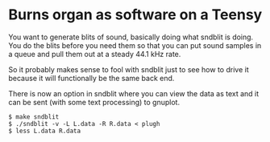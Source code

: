 # Burns organ as software on a Teensy

You want to generate blits of sound, basically doing what sndblit is
doing. You do the blits before you need them so that you can put sound
samples in a queue and pull them out at a steady 44.1 kHz rate.

So it probably makes sense to fool with sndblit just to see how to drive
it because it will functionally be the same back end.

There is now an option in sndblit where you can view the data as text
and it can be sent (with some text processing) to gnuplot.

    $ make sndblit
    $ ./sndblit -v -L L.data -R R.data < plugh
    $ less L.data R.data

